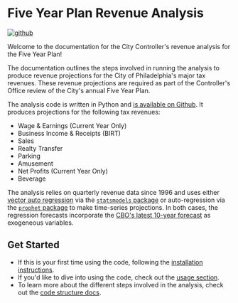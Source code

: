 # Five Year Plan Revenue Analysis

[![github](https://img.shields.io/badge/Github-Launch-blue)](https://github.com/PhiladelphiaController/five-year-plan-analysis)

Welcome to the documentation for the City Controller's revenue analysis for the
Five Year Plan! 

The documentation outlines the steps involved in running the analysis to
produce revenue projections for the City of Philadelphia's major tax revenues.
These revenue projections are required as part of the Controller's Office
review of the City's annual Five Year Plan. 

The analysis code is written in Python and [is available on
Github](https://github.com/PhiladelphiaController/five-year-plan-analysis). It
produces projections for the following tax revenues:

- Wage & Earnings (Current Year Only)
- Business Income & Receipts (BIRT)
- Sales
- Realty Transfer
- Parking
- Amusement
- Net Profits (Current Year Only)
- Beverage


The analysis relies on quarterly revenue data since 1996 and uses either
[vector auto regression](https://en.wikipedia.org/wiki/Vector_autoregression)
via the [`statsmodels` package](https://www.statsmodels.org/stable/index.html)
or auto-regression via the [`prophet` package](https://facebook.github.io/prophet/) to make time-series projections.
In both cases, the regression forecasts incorporate the [CBO's latest 10-year
forecast](https://www.cbo.gov/data/budget-economic-data) as exogeneous
variables. 



## Get Started

- If this is your first time using the code, following the [installation
  instructions](./install).
- If you'd like to dive into using the code, check out the
  [usage section](./usage/overview).
- To learn more about the different steps involved in the analysis, check out the
  [code structure docs](./structure/overview).
